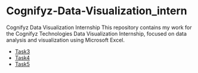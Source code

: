 # Cognifyz-Data-Visualization_intern
 Cognifyz Data Visualization Internship This repository contains my work for the Cognifyz Technologies Data Visualization Internship, focused on data analysis and visualization using Microsoft Excel.
- <a href=https://github.com/Inzamulkhan/Cognifyz-Data-Visualization_intern/blob/main/Data_Visualization_Task3%20(1).xlsx>Task3</a>
- <a href=https://github.com/Inzamulkhan/Cognifyz-Data-Visualization_intern/blob/main/Data_Visualization_Task4.xlsx>Task4</a>
- <a href=https://github.com/Inzamulkhan/Cognifyz-Data-Visualization_intern/blob/main/Data_Visualization_Task5.xlsx>Task5</a>
